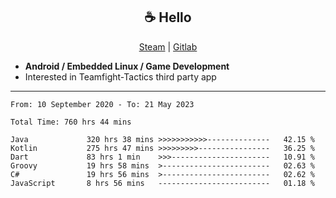 <h2 align="center"> ☕ Hello </h2>

<p align="center">
  <a href="https://steamcommunity.com/id/Niforances/">Steam</a> |
  <a href="https://gitlab.com/niforances">Gitlab</a>
</p>

 - **Android / Embedded Linux / Game Development**
 - Interested in Teamfight-Tactics third party app

------

<!--START_SECTION:waka-->

```text
From: 10 September 2020 - To: 21 May 2023

Total Time: 760 hrs 44 mins

Java             320 hrs 38 mins >>>>>>>>>>>--------------   42.15 %
Kotlin           275 hrs 47 mins >>>>>>>>>----------------   36.25 %
Dart             83 hrs 1 min    >>>----------------------   10.91 %
Groovy           19 hrs 58 mins  >------------------------   02.63 %
C#               19 hrs 56 mins  >------------------------   02.62 %
JavaScript       8 hrs 56 mins   -------------------------   01.18 %
```

<!--END_SECTION:waka-->
